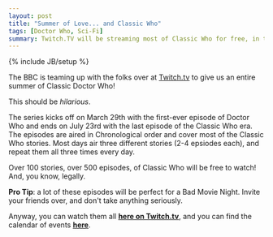 ```yaml
---
layout: post
title: "Summer of Love... and Classic Who"
tags: [Doctor Who, Sci-Fi]
summary: Twitch.TV will be streaming most of Classic Who for free, in the Summer of 2018
---
```

{% include JB/setup %}

The BBC is teaming up with the folks over at [Twitch.tv](https://www.twitch.tv/twitchpresents) to give us an entire summer of Classic Doctor Who!

This should be *hilarious*.

The series kicks off on March 29th with the first-ever episode of Doctor Who and ends on July 23rd with the last episode of the Classic Who era. The episodes are aired in Chronological order and cover most of the Classic Who stories. Most days air three different stories (2-4 epsiodes each), and repeat them all three times every day.

Over 100 stories, over 500 episodes, of Classic Who will be free to watch! And, you know, legally.

**Pro Tip**: a lot of these episodes will be perfect for a Bad Movie Night. Invite your friends over, and don't take anything seriously.

Anyway, you can watch them all **[here on Twitch.tv](https://www.twitch.tv/twitchpresents)**, and you can find the calendar of events **[here](https://www.doctorwho.tv/watch/twitch/#US)**.
